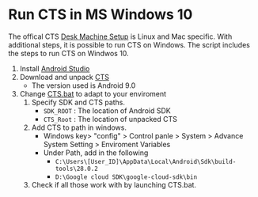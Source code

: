 # Run CTS in MS Windows 10
The offical CTS [Desk Machine Setup](https://source.android.com/compatibility/cts/setup#desktop_setup) is Linux and Mac specific. With additional steps, it is possible to run CTS on Windows.
The script includes the steps to run CTS on Windwos 10.
1. Install [Android Studio](https://developer.android.com/studio)
2. Download and unpack [CTS](https://source.android.com/compatibility/cts/downloads)
   * The version used is Android 9.0
3. Change [CTS.bat](https://github.com/Alwin-Lin/development-debug-androidTest/blob/master/debugCTSTestAPK/android-cts/tools/CTS.bat) to adapt to your enviroment
   1. Specify SDK and CTS paths.   
      * ```SDK_ROOT``` : The location of Android SDK
      * ```CTS_Root``` : The location of unpacked CTS
   2. Add CTS to path in windows.
      * Windows key> "config" > Control panle > System > Advance System Setting > Enviroment Variables
      * Under Path, add in the following
         * ```C:\Users\[User_ID]\AppData\Local\Android\Sdk\build-tools\28.0.2```
         * ```D:\Google cloud SDK\google-cloud-sdk\bin```
   3. Check if all those work with by launching CTS.bat.
